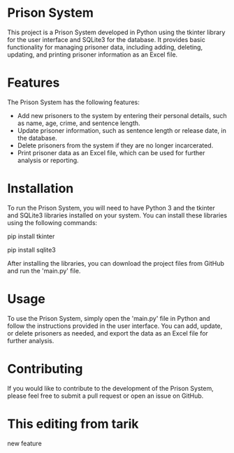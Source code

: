# Prison System
This project is a Prison System developed in Python using the tkinter library for the user interface and SQLite3 for the database. It provides basic functionality for managing prisoner data, including adding, deleting, updating, and printing prisoner information as an Excel file.

# Features
The Prison System has the following features:

- Add new prisoners to the system by entering their personal details, such as name, age, crime, and sentence length.
- Update prisoner information, such as sentence length or release date, in the database.
- Delete prisoners from the system if they are no longer incarcerated.
- Print prisoner data as an Excel file, which can be used for further analysis or reporting.

# Installation
To run the Prison System, you will need to have Python 3 and the tkinter and SQLite3 libraries installed on your system. You can install these libraries using the following commands:

pip install tkinter

pip install sqlite3

After installing the libraries, you can download the project files from GitHub and run the 'main.py' file.


# Usage
To use the Prison System, simply open the 'main.py' file in Python and follow the instructions provided in the user interface. You can add, update, or delete prisoners as needed, and export the data as an Excel file for further analysis.

# Contributing
If you would like to contribute to the development of the Prison System, please feel free to submit a pull request or open an issue on GitHub.

<h1>This editing from tarik</h1>
new feature
